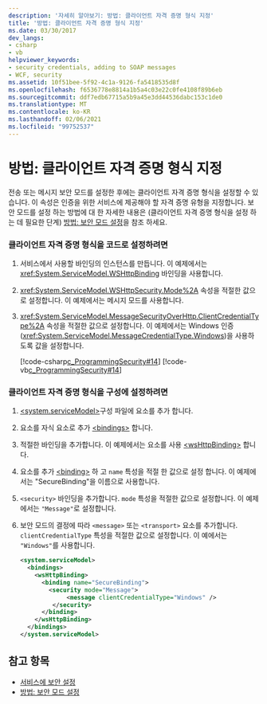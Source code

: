 ```yaml
---
description: '자세히 알아보기: 방법: 클라이언트 자격 증명 형식 지정'
title: '방법: 클라이언트 자격 증명 형식 지정'
ms.date: 03/30/2017
dev_langs:
- csharp
- vb
helpviewer_keywords:
- security credentials, adding to SOAP messages
- WCF, security
ms.assetid: 10f51bee-5f92-4c1a-9126-fa5418535d8f
ms.openlocfilehash: f6536778e8814a1b5a4c03e22c0fe4108f89b6eb
ms.sourcegitcommit: ddf7edb67715a5b9a45e3dd44536dabc153c1de0
ms.translationtype: MT
ms.contentlocale: ko-KR
ms.lasthandoff: 02/06/2021
ms.locfileid: "99752537"
---
```

# <a name="how-to-specify-the-client-credential-type"></a>방법: 클라이언트 자격 증명 형식 지정

전송 또는 메시지 보안 모드를 설정한 후에는 클라이언트 자격 증명 형식을 설정할 수 있습니다. 이 속성은 인증을 위한 서비스에 제공해야 할 자격 증명 유형을 지정합니다. 보안 모드를 설정 하는 방법에 대 한 자세한 내용은 (클라이언트 자격 증명 형식을 설정 하는 데 필요한 단계) [방법: 보안 모드 설정](how-to-set-the-security-mode.md)을 참조 하세요.  
  
### <a name="to-set-the-client-credential-type-in-code"></a>클라이언트 자격 증명 형식을 코드로 설정하려면  
  
1. 서비스에서 사용할 바인딩의 인스턴스를 만듭니다. 이 예제에서는 <xref:System.ServiceModel.WSHttpBinding> 바인딩을 사용합니다.  
  
2. <xref:System.ServiceModel.WSHttpSecurity.Mode%2A> 속성을 적절한 값으로 설정합니다. 이 예제에서는 메시지 모드를 사용합니다.  
  
3. <xref:System.ServiceModel.MessageSecurityOverHttp.ClientCredentialType%2A> 속성을 적절한 값으로 설정합니다. 이 예제에서는 Windows 인증(<xref:System.ServiceModel.MessageCredentialType.Windows>)을 사용하도록 값을 설정합니다.  
  
     [!code-csharp[c_ProgrammingSecurity#14](../../../samples/snippets/csharp/VS_Snippets_CFX/c_programmingsecurity/cs/source.cs#14)]
     [!code-vb[c_ProgrammingSecurity#14](../../../samples/snippets/visualbasic/VS_Snippets_CFX/c_programmingsecurity/vb/source.vb#14)]  
  
### <a name="to-set-the-client-credential-type-in-configuration"></a>클라이언트 자격 증명 형식을 구성에 설정하려면  
  
1. [\<system.serviceModel>](../configure-apps/file-schema/wcf/system-servicemodel.md)구성 파일에 요소를 추가 합니다.  
  
2. 요소를 자식 요소로 추가 [\<bindings>](../configure-apps/file-schema/wcf/bindings.md) 합니다.  
  
3. 적절한 바인딩을 추가합니다. 이 예제에서는 요소를 사용 [\<wsHttpBinding>](../configure-apps/file-schema/wcf/wshttpbinding.md) 합니다.  
  
4. 요소를 추가 [\<binding>](../configure-apps/file-schema/wcf/bindings.md) 하 고 `name` 특성을 적절 한 값으로 설정 합니다. 이 예제에서는 "SecureBinding"을 이름으로 사용합니다.  
  
5. `<security>` 바인딩을 추가합니다. `mode` 특성을 적절한 값으로 설정합니다. 이 예제에서는 `"Message"`로 설정합니다.  
  
6. 보안 모드의 결정에 따라 `<message>` 또는 `<transport>` 요소를 추가합니다. `clientCredentialType` 특성을 적절한 값으로 설정합니다. 이 예에서는 `"Windows"`를 사용합니다.  
  
    ```xml  
    <system.serviceModel>  
      <bindings>  
        <wsHttpBinding>  
          <binding name="SecureBinding">  
            <security mode="Message">  
                 <message clientCredentialType="Windows" />  
             </security>  
          </binding>  
        </wsHttpBinding>  
      </bindings>  
    </system.serviceModel>  
    ```  
  
## <a name="see-also"></a>참고 항목

- [서비스에 보안 설정](securing-services.md)
- [방법: 보안 모드 설정](how-to-set-the-security-mode.md)
